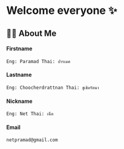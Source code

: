 
# Welcome everyone ✨


## 👋🏻 About Me 

#### Firstname

    Eng: Paramad Thai: ปารเมศ

#### Lastname

    Eng: Choocherdrattnan Thai: ชูเชิดรัตนา

#### Nickname

    Eng: Net Thai: เน็ต

#### Email

    netpramad@gmail.com
